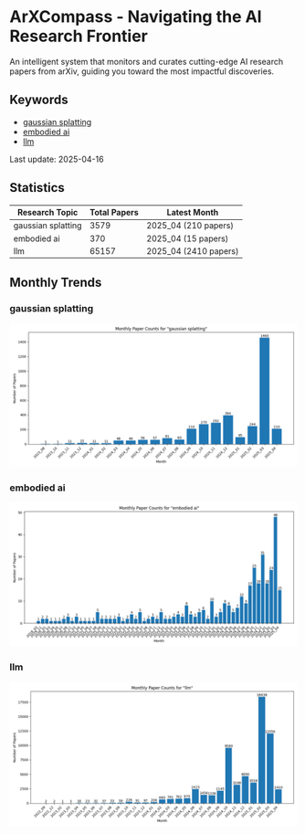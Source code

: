 # ArXCompass - Navigating the AI Research Frontier
An intelligent system that monitors and curates cutting-edge AI research papers from arXiv, guiding you toward the most impactful discoveries.

## Keywords

- [gaussian splatting](gaussian_splatting/)
- [embodied ai](embodied_ai/)
- [llm](llm/)

Last update: 2025-04-16

## Statistics

| Research Topic | Total Papers | Latest Month |
| --- | --- | --- |
| gaussian splatting | 3579 | 2025_04 (210 papers) |
| embodied ai | 370 | 2025_04 (15 papers) |
| llm | 65157 | 2025_04 (2410 papers) |

## Monthly Trends

### gaussian splatting

![Monthly Paper Counts for gaussian splatting](gaussian_splatting/monthly_stats.png)

### embodied ai

![Monthly Paper Counts for embodied ai](embodied_ai/monthly_stats.png)

### llm

![Monthly Paper Counts for llm](llm/monthly_stats.png)


